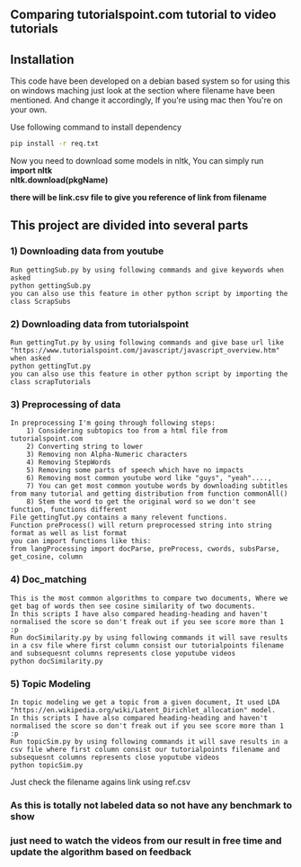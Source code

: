## Comparing tutorialspoint.com tutorial to video tutorials

## Installation
This code have been developed on a debian based system so for using this on windows maching just look at the section where filename have been mentioned.
And change it accordingly, If you're using mac then You're on your own.

Use following command to install dependency

```bash
pip install -r req.txt
```

Now you need to download some models in nltk, You can simply run <br />
**import nltk** <br />
**nltk.download(pkgName)** <br />

**there will be link.csv file to give you reference of link from filename**

## This project are divided into several parts

### 1) Downloading data from youtube
    Run gettingSub.py by using following commands and give keywords when asked
    python gettingSub.py
    you can also use this feature in other python script by importing the class ScrapSubs

### 2) Downloading data from tutorialspoint
    Run gettingTut.py by using following commands and give base url like "https://www.tutorialspoint.com/javascript/javascript_overview.htm" when asked
    python gettingTut.py
    you can also use this feature in other python script by importing the class scrapTutorials

### 3) Preprocessing of data
    In preprocessing I'm going through following steps:
        1) Considering subtopics too from a html file from tutorialspoint.com
        2) Converting string to lower
        3) Removing non Alpha-Numeric characters
        4) Removing StepWords
        5) Removing some parts of speech which have no impacts
        6) Removing most common youtube word like "guys", "yeah"...., 
        7) You can get most common youtube words by downloading subtitles from many tutorial and getting distribution from function commonAll()
        8) Stem the word to get the original word so we don't see function, functions different
    File gettingTut.py contains a many relevent functions.
    Function preProcess() will return preprocessed string into string format as well as list format
    you can import functions like this:
    from langProcessing import docParse, preProcess, cwords, subsParse, get_cosine, column

### 4) Doc_matching
    This is the most common algorithms to compare two documents, Where we get bag of words then see cosine similarity of two documents.
    In this scripts I have also compared heading-heading and haven't normalised the score so don't freak out if you see score more than 1 :p
    Run docSimilarity.py by using following commands it will save results in a csv file where first column consist our tutorialpoints filename and subsequesnt columns represents close yoputube videos
    python docSimilarity.py

### 5) Topic Modeling
    In topic modeling we get a topic from a given document, It used LDA "https://en.wikipedia.org/wiki/Latent_Dirichlet_allocation" model.
    In this scripts I have also compared heading-heading and haven't normalised the score so don't freak out if you see score more than 1 :p
    Run topicSim.py by using following commands it will save results in a csv file where first column consist our tutorialpoints filename and subsequesnt columns represents close yoputube videos
    python topicSim.py


Just check the filename agains link using ref.csv
### As this is totally not labeled data so not have any benchmark to show
### just need to watch the videos from our result in free time and update the algorithm based on feedback
